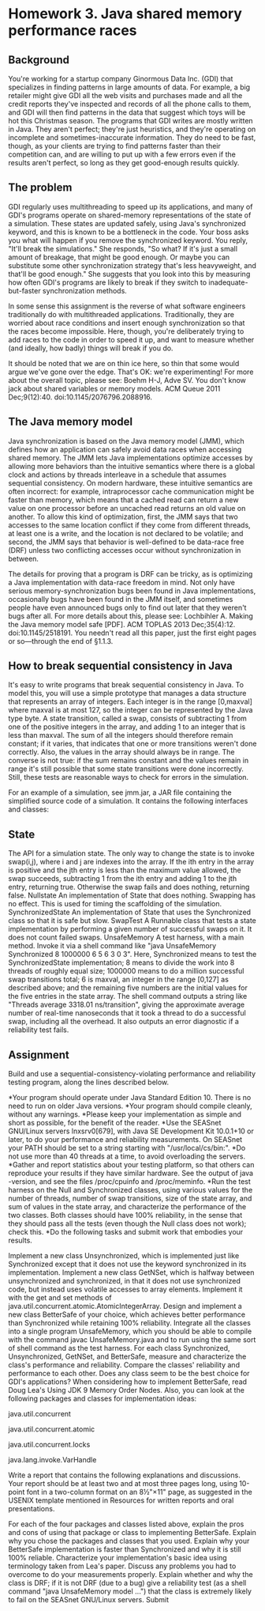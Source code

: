 # Homework 3. Java shared memory performance races
## Background
You're working for a startup company Ginormous Data Inc. (GDI) that specializes in finding patterns in large amounts of data. For example, a big retailer might give GDI all the web visits and purchases made and all the credit reports they've inspected and records of all the phone calls to them, and GDI will then find patterns in the data that suggest which toys will be hot this Christmas season. The programs that GDI writes are mostly written in Java. They aren't perfect; they're just heuristics, and they're operating on incomplete and sometimes-inaccurate information. They do need to be fast, though, as your clients are trying to find patterns faster than their competition can, and are willing to put up with a few errors even if the results aren't perfect, so long as they get good-enough results quickly.

## The problem
GDI regularly uses multithreading to speed up its applications, and many of GDI's programs operate on shared-memory representations of the state of a simulation. These states are updated safely, using Java's synchronized keyword, and this is known to be a bottleneck in the code. Your boss asks you what will happen if you remove the synchronized keyword. You reply, "It'll break the simulations." She responds, "So what? If it's just a small amount of breakage, that might be good enough. Or maybe you can substitute some other synchronization strategy that's less heavyweight, and that'll be good enough." She suggests that you look into this by measuring how often GDI's programs are likely to break if they switch to inadequate-but-faster synchronization methods.

In some sense this assignment is the reverse of what software engineers traditionally do with multithreaded applications. Traditionally, they are worried about race conditions and insert enough synchronization so that the races become impossible. Here, though, you're deliberately trying to add races to the code in order to speed it up, and want to measure whether (and ideally, how badly) things will break if you do.

It should be noted that we are on thin ice here, so thin that some would argue we've gone over the edge. That's OK: we're experimenting! For more about the overall topic, please see: Boehm H-J, Adve SV. You don't know jack about shared variables or memory models. ACM Queue 2011 Dec;9(12):40. doi:10.1145/2076796.2088916.

## The Java memory model
Java synchronization is based on the Java memory model (JMM), which defines how an application can safely avoid data races when accessing shared memory. The JMM lets Java implementations optimize accesses by allowing more behaviors than the intuitive semantics where there is a global clock and actions by threads interleave in a schedule that assumes sequential consistency. On modern hardware, these intuitive semantics are often incorrect: for example, intraprocessor cache communication might be faster than memory, which means that a cached read can return a new value on one processor before an uncached read returns an old value on another. To allow this kind of optimization, first, the JMM says that two accesses to the same location conflict if they come from different threads, at least one is a write, and the location is not declared to be volatile; and second, the JMM says that behavior is well-defined to be data-race free (DRF) unless two conflicting accesses occur without synchronization in between.

The details for proving that a program is DRF can be tricky, as is optimizing a Java implementation with data-race freedom in mind. Not only have serious memory-synchronization bugs been found in Java implementations, occasionally bugs have been found in the JMM itself, and sometimes people have even announced bugs only to find out later that they weren't bugs after all. For more details about this, please see: Lochbihler A. Making the Java memory model safe [PDF]. ACM TOPLAS 2013 Dec;35(4):12. doi:10.1145/2518191. You needn't read all this paper, just the first eight pages or so—through the end of §1.1.3.

## How to break sequential consistency in Java
It's easy to write programs that break sequential consistency in Java. To model this, you will use a simple prototype that manages a data structure that represents an array of integers. Each integer is in the range [0,maxval] where maxval is at most 127, so the integer can be represented by the Java type byte. A state transition, called a swap, consists of subtracting 1 from one of the positive integers in the array, and adding 1 to an integer that is less than maxval. The sum of all the integers should therefore remain constant; if it varies, that indicates that one or more transitions weren't done correctly. Also, the values in the array should always be in range. The converse is not true: if the sum remains constant and the values remain in range it's still possible that some state transitions were done incorrectly. Still, these tests are reasonable ways to check for errors in the simulation.

For an example of a simulation, see jmm.jar, a JAR file containing the simplified source code of a simulation. It contains the following interfaces and classes:

## State
The API for a simulation state. The only way to change the state is to invoke swap(i,j), where i and j are indexes into the array. If the ith entry in the array is positive and the jth entry is less than the maximum value allowed, the swap succeeds, subtracting 1 from the ith entry and adding 1 to the jth entry, returning true. Otherwise the swap fails and does nothing, returning false.
Nullstate
An implementation of State that does nothing. Swapping has no effect. This is used for timing the scaffolding of the simulation.
SynchronizedState
An implementation of State that uses the Synchronized class so that it is safe but slow.
SwapTest
A Runnable class that tests a state implementation by performing a given number of successful swaps on it. It does not count failed swaps.
UnsafeMemory
A test harness, with a main method. Invoke it via a shell command like "java UnsafeMemory Synchronized 8 1000000 6 5 6 3 0 3". Here, Synchronized means to test the SynchronizedState implementation; 8 means to divide the work into 8 threads of roughly equal size; 1000000 means to do a million successful swap transitions total; 6 is maxval, an integer in the range [0,127] as described above; and the remaining five numbers are the initial values for the five entries in the state array. The shell command outputs a string like "Threads average 3318.01 ns/transition", giving the approximate average number of real-time nanoseconds that it took a thread to do a successful swap, including all the overhead. It also outputs an error diagnostic if a reliability test fails.

## Assignment
Build and use a sequential-consistency-violating performance and reliability testing program, along the lines described below.

*Your program should operate under Java Standard Edition 10. There is no need to run on older Java versions.
*Your program should compile cleanly, without any warnings.
*Please keep your implementation as simple and short as possible, for the benefit of the reader.
*Use the SEASnet GNU/Linux servers lnxsrv0[679], with Java SE Development Kit 10.0.1+10 or later, to do your performance and reliability measurements. On SEASnet your PATH should be set to a string starting with "/usr/local/cs/bin:".
*Do not use more than 40 threads at a time, to avoid overloading the servers.
*Gather and report statistics about your testing platform, so that others can reproduce your results if they have similar hardware. See the output of java -version, and see the files /proc/cpuinfo and /proc/meminfo.
*Run the test harness on the Null and Synchronized classes, using various values for the number of threads, number of swap transitions, size of the state array, and sum of values in the state array, and characterize the performance of the two classes. Both classes should have 100% reliability, in the sense that they should pass all the tests (even though the Null class does not work); check this.
*Do the following tasks and submit work that embodies your results.

Implement a new class Unsynchronized, which is implemented just like Synchronized except that it does not use the keyword synchronized in its implementation.
Implement a new class GetNSet, which is halfway between unsynchronized and synchronized, in that it does not use synchronized code, but instead uses volatile accesses to array elements. Implement it with the get and set methods of java.util.concurrent.atomic.AtomicIntegerArray.
Design and implement a new class BetterSafe of your choice, which achieves better performance than Synchronized while retaining 100% reliability.
Integrate all the classes into a single program UnsafeMemory, which you should be able to compile with the command javac UnsafeMemory.java and to run using the same sort of shell command as the test harness.
For each class Synchronized, Unsynchronized, GetNSet, and BetterSafe, measure and characterize the class's performance and reliability.
Compare the classes' reliability and performance to each other. Does any class seem to be the best choice for GDI's applications?
When considering how to implement BetterSafe, read Doug Lea's Using JDK 9 Memory Order Nodes. Also, you can look at the following packages and classes for implementation ideas:

java.util.concurrent

java.util.concurrent.atomic

java.util.concurrent.locks

java.lang.invoke.VarHandle

Write a report that contains the following explanations and discussions. Your report should be at least two and at most three pages long, using 10-point font in a two-column format on an 8½"×11" page, as suggested in the USENIX template mentioned in Resources for written reports and oral presentations.

For each of the four packages and classes listed above, explain the pros and cons of using that package or class to implementing BetterSafe. Explain why you chose the packages and classes that you used.
Explain why your BetterSafe implementation is faster than Synchronized and why it is still 100% reliable. Characterize your implementation's basic idea using terminology taken from Lea's paper.
Discuss any problems you had to overcome to do your measurements properly. Explain whether and why the class is DRF; if it is not DRF (due to a bug) give a reliability test (as a shell command "java UnsafeMemory model ...") that the class is extremely likely to fail on the SEASnet GNU/Linux servers.
Submit
